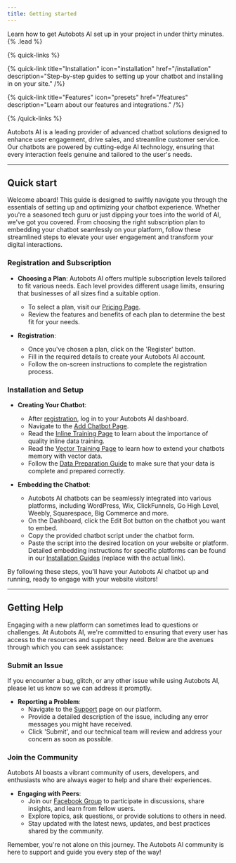 ```yaml
---
title: Getting started
---
```


Learn how to get Autobots AI set up in your project in under thirty minutes. {% .lead %}

{% quick-links %}

{% quick-link title="Installation" icon="installation" href="/installation" description="Step-by-step guides to setting up your chatbot and installing in on your site." /%}

{% quick-link title="Features" icon="presets" href="/features" description="Learn about our features and integrations." /%}

<!-- {% quick-link title="Integrations" icon="plugins" href="/integrations" description="Enhance your chatbot's capabilities with integrations like Go High Level and Zapier, unlocking advanced features and seamless workflows." /%}

{% quick-link title="API reference (coming soon)" icon="theming" href="/" description="Learn to easily customize and modify your app's visual design to fit your brand." /%} -->

{% /quick-links %}

Autobots AI is a leading provider of advanced chatbot solutions designed to enhance user engagement, drive sales, and streamline customer service. Our chatbots are powered by cutting-edge AI technology, ensuring that every interaction feels genuine and tailored to the user's needs.

---

## Quick start

Welcome aboard! This guide is designed to swiftly navigate you through the essentials of setting up and optimizing your chatbot experience. Whether you're a seasoned tech guru or just dipping your toes into the world of AI, we've got you covered. From choosing the right subscription plan to embedding your chatbot seamlessly on your platform, follow these streamlined steps to elevate your user engagement and transform your digital interactions.

### Registration and Subscription

- **Choosing a Plan**: Autobots AI offers multiple subscription levels tailored to fit various needs. Each level provides different usage limits, ensuring that businesses of all sizes find a suitable option.
  - To select a plan, visit our [Pricing Page](https://autobots-ai.com/pricing).
  - Review the features and benefits of each plan to determine the best fit for your needs.

- **Registration**:
  - Once you've chosen a plan, click on the 'Register' button.
  - Fill in the required details to create your Autobots AI account.
  - Follow the on-screen instructions to complete the registration process.

### Installation and Setup

- **Creating Your Chatbot**:
  - After [registration](https://autobots-ai.com/register), log in to your Autobots AI dashboard.
  - Navigate to the [Add Chatbot Page](https://www.autobots-ai.com/chatbots/add).
  - Read the [Inline Training Page](/setup/inline-training) to learn about the importance of quality inline data training.
  - Read the [Vector Training Page](/setup/vector-training) to learn how to extend your chatbots memory with vector data.
  - Follow the [Data Preparation Guide](/data-preparation) to make sure that your data is complete and prepared correctly.

- **Embedding the Chatbot**:
  - Autobots AI chatbots can be seamlessly integrated into various platforms, including WordPress, Wix, ClickFunnels, Go High Level, Weebly, Squarespace, Big Commerce and more.
  - On the Dashboard, click the Edit Bot button on the chatbot you want to embed.
  - Copy the provided chatbot script under the chatbot form.
  - Paste the script into the desired location on your website or platform. Detailed embedding instructions for specific platforms can be found in our [Installation Guides](#) (replace with the actual link).

By following these steps, you'll have your Autobots AI chatbot up and running, ready to engage with your website visitors!

---

## Getting Help

Engaging with a new platform can sometimes lead to questions or challenges. At Autobots AI, we're committed to ensuring that every user has access to the resources and support they need. Below are the avenues through which you can seek assistance:

### Submit an Issue

If you encounter a bug, glitch, or any other issue while using Autobots AI, please let us know so we can address it promptly.

- **Reporting a Problem**:
  - Navigate to the [Support](https://autobots-ai.com/support) page on our platform.
  - Provide a detailed description of the issue, including any error messages you might have received.
  - Click 'Submit', and our technical team will review and address your concern as soon as possible.

### Join the Community

Autobots AI boasts a vibrant community of users, developers, and enthusiasts who are always eager to help and share their experiences.

- **Engaging with Peers**:
  - Join our [Facebook Group](https://www.facebook.com/groups/evolutionunleashedai) to participate in discussions, share insights, and learn from fellow users.
  - Explore topics, ask questions, or provide solutions to others in need.
  - Stay updated with the latest news, updates, and best practices shared by the community.

Remember, you're not alone on this journey. The Autobots AI community is here to support and guide you every step of the way!